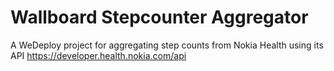 # Wallboard Stepcounter Aggregator
A WeDeploy project for aggregating step counts from Nokia Health using its API
https://developer.health.nokia.com/api
